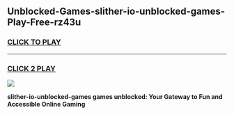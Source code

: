 
## Unblocked-Games-slither-io-unblocked-games-Play-Free-rz43u
<h3>
<a href="https://premium76.site?title=slither-io-unblocked-games&ref=23A">CLICK TO PLAY</a></h3>
<hr>

<h3>
<a href="https://premium76.site?title=slither-io-unblocked-games&ref=23A">CLICK 2 PLAY</a>
  
</h3>

<a href="https://premium76.site?title=slither-io-unblocked-games&ref=23A"><img src="https://clearcache.store/games.png"></a>


**slither-io-unblocked-games games unblocked: Your Gateway to Fun and Accessible Online Gaming**
